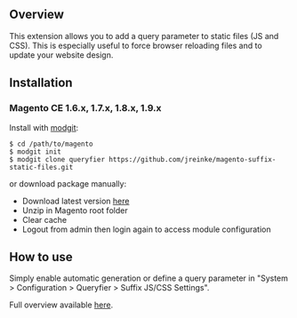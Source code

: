 ## Overview

This extension allows you to add a query parameter to static files (JS and CSS).
This is especially useful to force browser reloading files and to update your website design.

## Installation

### Magento CE 1.6.x, 1.7.x, 1.8.x, 1.9.x

Install with [modgit](https://github.com/jreinke/modgit):

    $ cd /path/to/magento
    $ modgit init
    $ modgit clone queryfier https://github.com/jreinke/magento-suffix-static-files.git

or download package manually:

* Download latest version [here](https://github.com/jreinke/magento-suffix-static-files/archive/master.zip)
* Unzip in Magento root folder
* Clear cache
* Logout from admin then login again to access module configuration

## How to use

Simply enable automatic generation or define a query parameter in "System > Configuration > Queryfier > Suffix JS/CSS Settings".

Full overview available [here](http://www.bubblecode.net/en/2012/08/28/magento-a-module-to-force-static-files-reloading/).